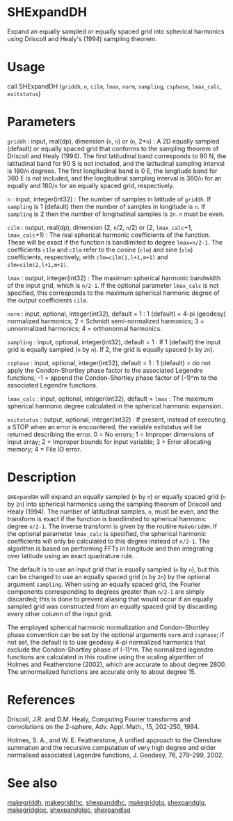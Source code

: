 # SHExpandDH

Expand an equally sampled or equally spaced grid into spherical harmonics using Driscoll and Healy's (1994) sampling theorem.

# Usage

call SHExpandDH (`griddh`, `n`, `cilm`, `lmax`, `norm`, `sampling`, `csphase`, `lmax_calc`, `exitstatus`)

# Parameters

`griddh` : input, real(dp), dimension (`n`, `n`) or (`n`, 2\*`n`)
:   A 2D equally sampled (default) or equally spaced grid that conforms to the sampling theorem of Driscoll and Healy (1994). The first latitudinal band corresponds to 90 N, the latitudinal band for 90 S is not included, and the latitudinal sampling interval is 180/`n` degrees. The first longitudinal band is 0 E, the longitude band for 360 E is not included, and the longitudinal sampling interval is 360/`n` for an equally and 180/`n` for an equally spaced grid, respectively.

`n` : input, integer(int32)
:   The number of samples in latitude of `griddh`. If `sampling` is 1 (default) then the number of samples in longitude is `n`. If `sampling` is 2 then the number of longitudinal samples is `2n`. `n` must be even.

`cilm` : output, real(dp), dimension (2, `n`/2, `n`/2) or (2, `lmax_calc`+1, `lmax_calc`+1)
:   The real spherical harmonic coefficients of the function. These will be exact if the function is bandlimited to degree `lmax=n/2-1`. The coefficients `c1lm` and `c2lm` refer to the cosine (`clm`) and sine (`slm`) coefficients, respectively, with `clm=cilm(1,l+1,m+1)` and `slm=cilm(2,l+1,m+1)`.

`lmax` : output, integer(int32)
:   The maximum spherical harmonic bandwidth of the input grid, which is `n/2-1`. If the optional parameter `lmax_calc` is not specified, this corresponds to the maximum spherical harmonic degree of the output coefficients `cilm`.

`norm` : input, optional, integer(int32), default = 1
:   1 (default) = 4-pi (geodesy) normalized harmonics; 2 = Schmidt semi-normalized harmonics; 3 = unnormalized harmonics; 4 = orthonormal harmonics.

`sampling` : input, optional, integer(int32), default = 1
:   If 1 (default) the input grid is equally sampled (`n` by `n`). If 2, the grid is equally spaced (`n` by `2n`).

`csphase` : input, optional, integer(int32), default = 1
:   1 (default) = do not apply the Condon-Shortley phase factor to the associated Legendre functions; -1 = append the Condon-Shortley phase factor of (-1)^m to the associated Legendre functions.

`lmax_calc` : input, optional, integer(int32), default = `lmax`
:   The maximum spherical harmonic degree calculated in the spherical harmonic expansion.

`exitstatus` : output, optional, integer(int32)
:   If present, instead of executing a STOP when an error is encountered, the variable exitstatus will be returned describing the error. 0 = No errors; 1 = Improper dimensions of input array; 2 = Improper bounds for input variable; 3 = Error allocating memory; 4 = File IO error.

# Description

`SHExpandDH` will expand an equally sampled (`n` by `n`) or equally spaced grid (`n` by `2n`) into spherical harmonics using the sampling theorem of Driscoll and Healy (1994). The number of latitudinal samples, `n`, must be even, and the transform is exact if the function is bandlimited to spherical harmonic degree `n/2-1`. The inverse transform is given by the routine `MakeGridDH`. If the optional parameter `lmax_calc` is specified, the spherical harmonic coefficients will only be calculated to this degree instead of `n/2-1`. The algorithm is based on performing FFTs in longitude and then integrating over latitude using an exact quadrature rule.

The default is to use an input grid that is equally sampled (`n` by `n`), but this can be changed to use an equally spaced grid (`n` by `2n`) by the optional argument `sampling`. When using an equally spaced grid, the Fourier components corresponding to degrees greater than `n/2-1` are simply discarded; this is done to prevent aliasing that would occur if an equally sampled grid was constructed from an equally spaced grid by discarding every other column of the input grid.

The employed spherical harmonic normalization and Condon-Shortley phase convention can be set by the optional arguments `norm` and `csphase`; if not set, the default is to use geodesy 4-pi normalized harmonics that exclude the Condon-Shortley phase of (-1)^m. The normalized legendre functions are calculated in this routine using the scaling algorithm of Holmes and Featherstone (2002), which are accurate to about degree 2800. The unnormalized functions are accurate only to about degree 15.

# References

Driscoll, J.R. and D.M. Healy, Computing Fourier transforms and convolutions on the 2-sphere, Adv. Appl. Math., 15, 202-250, 1994.

Holmes, S. A., and W. E. Featherstone, A unified approach to the Clenshaw summation and the recursive computation of very high degree and order normalised associated Legendre functions, J. Geodesy, 76, 279-299, 2002.

# See also

[makegriddh](makegriddh.html), [makegriddhc](makegriddhc.html), [shexpanddhc](shexpanddhc.html), [makegridglq](makegridglq.html), [shexpandglq](shexpandglq.html), [makegridglqc](makegridglqc.html), [shexpandglqc](shexpandglqc.html), [shexpandlsq](shexpandlsq.html)
